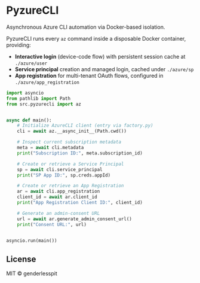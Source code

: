 # PyzureCLI

Asynchronous Azure CLI automation via Docker-based isolation.

PyzureCLI runs every `az` command inside a disposable Docker container, providing:

* **Interactive login** (device-code flow) with persistent session cache at `./azure/user`
* **Service principal** creation and managed login, cached under `./azure/sp`
* **App registration** for multi-tenant OAuth flows, configured in `./azure/app_registration`

```python
import asyncio
from pathlib import Path
from src.pyzurecli import az


async def main():
    # Initialize AzureCLI client (entry via factory.py)
    cli = await az.__async_init__(Path.cwd())

    # Inspect current subscription metadata
    meta = await cli.metadata
    print("Subscription ID:", meta.subscription_id)

    # Create or retrieve a Service Principal
    sp = await cli.service_principal
    print("SP App ID:", sp.creds.appId)

    # Create or retrieve an App Registration
    ar = await cli.app_registration
    client_id = await ar.client_id
    print("App Registration Client ID:", client_id)

    # Generate an admin-consent URL
    url = await ar.generate_admin_consent_url()
    print("Consent URL:", url)


asyncio.run(main())
```

## License

MIT © genderlesspit
